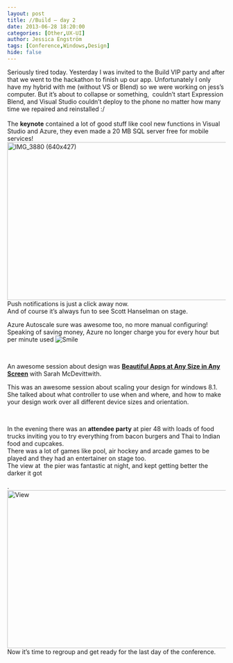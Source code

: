 ```yaml
---
layout: post
title: //Build – day 2
date: 2013-06-28 18:20:00
categories: [Other,UX-UI]
author: Jessica Engström
tags: [Conference,Windows,Design]
hide: false
---
```

<p>Seriously tired today. Yesterday I was invited to the Build VIP party and after that we went to the hackathon to finish up our app. Unfortunately I only have my hybrid with me (without VS or Blend) so we were working on jess’s computer. But it’s about to collapse or something,&nbsp; couldn’t start Expression Blend, and Visual Studio couldn’t deploy to the phone no matter how many time we repaired and reinstalled :/ <br><br>The <strong>keynote</strong> contained a lot of good stuff like cool new functions in Visual Studio and Azure, they even made a 20 MB SQL server free for mobile services! <a href="/PostImages/IMG_3880%20(640x427).jpg"><img title="IMG_3880 (640x427)" style="border-left-width: 0px; border-right-width: 0px; background-image: none; border-bottom-width: 0px; padding-top: 0px; padding-left: 0px; display: inline; padding-right: 0px; border-top-width: 0px" border="0" alt="IMG_3880 (640x427)" src="/PostImages/IMG_3880%20(640x427)_thumb.jpg" width="544" height="364"></a> <br>Push notifications is just a click away now. <br>And of course it’s always fun to see Scott Hanselman on stage.</p> <p>Azure Autoscale sure was awesome too, no more manual configuring! Speaking of saving money, Azure no longer charge you for every hour but per minute used <img class="wlEmoticon wlEmoticon-smile" style="border-top-style: none; border-bottom-style: none; border-right-style: none; border-left-style: none" alt="Smile" src="/PostImages/wlEmoticon-smile_5.png"></p> <p>&nbsp;</p> <p>An awesome session about design was <strong><a href="http://channel9.msdn.com/Events/Build/2013/2-150" target="_blank">Beautiful Apps at Any Size in Any Screen</a></strong> with Sarah McDevittwith.</p> <p>This was an awesome session about scaling your design for windows 8.1. She talked about what controller to use when and where, and how to make your design work over all different device sizes and orientation.</p> <p>&nbsp;</p> <p>In the evening there was an <strong>attendee party</strong> at pier 48 with loads of food trucks inviting you to try everything from bacon burgers and Thai to Indian food and cupcakes. <br>There was a lot of games like pool, air hockey and arcade games to be played and they had an entertainer on stage too. <br>The view at&nbsp; the pier was fantastic at night, and kept getting better the darker it got</p> <p>.<a href="/PostImages/View.jpg"><img title="View" style="border-left-width: 0px; border-right-width: 0px; background-image: none; border-bottom-width: 0px; padding-top: 0px; padding-left: 0px; display: inline; padding-right: 0px; border-top-width: 0px" border="0" alt="View" src="/PostImages/View_thumb.jpg" width="544" height="364"></a> <br>Now it’s time to regroup and get ready for the last day of the conference.</p>
